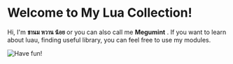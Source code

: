 # Welcome to My Lua Collection!

Hi, I'm  **ชานม หวาน น้อย** or you can also call me **Megumint** . If you want to learn about luau, finding useful library,  you can feel free to use my modules.

![Have fun!](https://imgur.com/0jzjYZH)
